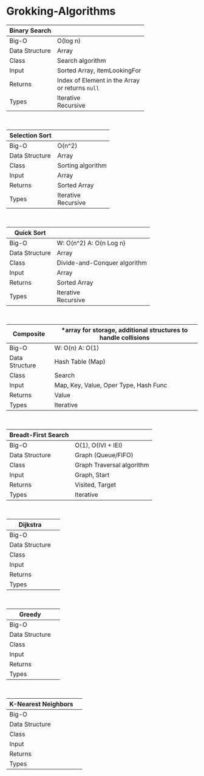 # Grokking-Algorithms

| Binary Search  |                                                    |
| -------------- | -------------------------------------------------- |
| Big-O          | O(log n)                                           |
| Data Structure | Array                                              |
| Class          | Search algorithm                                   |
| Input          | Sorted Array, itemLookingFor                       |
| Returns        | Index of Element in the Array<br>or returns `null` |
| Types          | Iterative<br>Recursive                             |

<br>

| Selection Sort |                        |
| -------------- | ---------------------- |
| Big-O          | O(n^2)                 |
| Data Structure | Array                  |
| Class          | Sorting algorithm      |
| Input          | Array                  |
| Returns        | Sorted Array           |
| Types          | Iterative<br>Recursive |

<br>

| Quick Sort     |                              |
| -------------- | ---------------------------- |
| Big-O          | W: O(n^2) A: O(n Log n)      |
| Data Structure | Array                        |
| Class          | Divide-and-Conquer algorithm |
| Input          | Array                        |
| Returns        | Sorted Array                 |
| Types          | Iterative<br>Recursive       |

<br>

| Composite      | \*array for storage, additional structures to handle collisions |
| -------------- | --------------------------------------------------------------- |
| Big-O          | W: O(n) A: O(1)                                                 |
| Data Structure | Hash Table (Map)                                                |
| Class          | Search                                                          |
| Input          | Map, Key, Value, Oper Type, Hash Func                           |
| Returns        | Value                                                           |
| Types          | Iterative                                                       |

<br>

| Breadt-First Search |                           |
| ------------------- | ------------------------- |
| Big-O               | O(1), O(IVI + IEI)        |
| Data Structure      | Graph (Queue/FIFO)        |
| Class               | Graph Traversal algorithm |
| Input               | Graph, Start              |
| Returns             | Visited, Target           |
| Types               | Iterative                 |

<br>

| Dijkstra       |     |
| -------------- | --- |
| Big-O          |     |
| Data Structure |     |
| Class          |     |
| Input          |     |
| Returns        |     |
| Types          |     |

<br>

| Greedy         |     |
| -------------- | --- |
| Big-O          |     |
| Data Structure |     |
| Class          |     |
| Input          |     |
| Returns        |     |
| Types          |     |

<br>

| K-Nearest Neighbors |     |
| ------------------- | --- |
| Big-O               |     |
| Data Structure      |     |
| Class               |     |
| Input               |     |
| Returns             |     |
| Types               |     |

